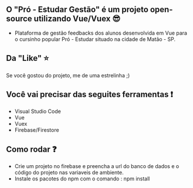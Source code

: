 ## O "Pró - Estudar Gestão" é um projeto open-source utilizando Vue/Vuex :sunglasses:
* Plataforma de gestão feedbacks dos alunos desenvolvida em Vue para o cursinho popular Pró - Estudar situado na cidade de Matão - SP.
  
## Da "Like" :star:
Se você gostou do projeto, me de uma estrelinha ;)

## Você vai precisar das seguites ferramentas :exclamation:

* Visual Studio Code
* Vue
* Vuex
* Firebase/Firestore

## Como rodar :question:

* Crie um projeto no firebase e preencha a url do banco de dados e o código do projeto nas variaveis de ambiente.
* Instale os pacotes do npm com o comando : npm install
